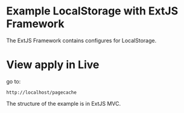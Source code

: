 Example LocalStorage with ExtJS Framework
=========================================

The ExtJS Framework contains configures for LocalStorage.

View apply in Live
==================

go to:

<pre>
<code>http://localhost/pagecache</code>
</pre>


The structure of the example is in ExtJS MVC.
